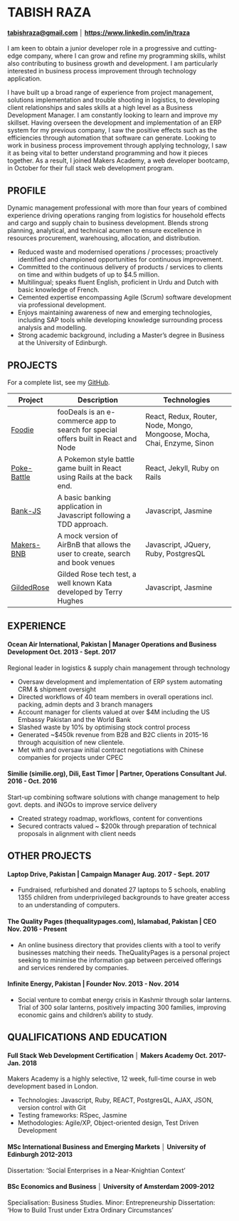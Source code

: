 # TABISH RAZA
#### tabishraza@gmail.com │ https://www.linkedin.com/in/traza

I am keen to obtain a junior developer role in a progressive and cutting-edge company, where I can grow and refine my programming skills, whilst also contributing to business growth and development. I am particularly interested in business process improvement through technology application.

I have built up a broad range of experience from project management, solutions implementation and trouble shooting in logistics, to developing client relationships and sales skills at a high level as a Business Development Manager. I am constantly looking to learn and improve my skillset. Having overseen the development and implementation of an ERP system for my previous company, I saw the positive effects such as the efficiencies through automation that software can generate. Looking to work in business process improvement through applying technology, I saw it as being vital to better understand programming and how it pieces together. As a result, I joined Makers Academy, a web developer bootcamp, in October for their full stack web development program.

## PROFILE 	

Dynamic management professional with more than four years of combined experience driving operations ranging from logistics for household effects and cargo and supply chain to business development.
Blends strong planning, analytical, and technical acumen to ensure excellence in resources procurement, warehousing, allocation, and distribution.
- Reduced waste and modernised operations / processes; proactively identified and championed opportunities for continuous improvement.
- Committed to the continuous delivery of products / services to clients on time and within budgets of up to $4.5 million.
- Multilingual; speaks fluent English, proficient in Urdu and Dutch with basic knowledge of French.
- Cemented expertise encompassing Agile (Scrum) software development via professional development.
- Enjoys maintaining awareness of new and emerging technologies, including SAP tools while developing knowledge surrounding process analysis and modelling.
- Strong academic background, including a Master’s degree in Business at the University of Edinburgh.

## PROJECTS

For a complete list, see my [GitHub](https://github.com/tabrza?tab=repositories).

| Project   | Description | Technologies |
|---        |---          |---           |
| [Foodie](https://github.com/tabrza/foodie) | fooDeals is an e-commerce app to search for special offers built in React and Node | React, Redux, Router, Node, Mongo, Mongoose, Mocha, Chai, Enzyme, Sinon |
| [Poke-Battle](https://github.com/tabrza/pokebattle-react) | A Pokemon style battle game built in React using Rails at the back end. | React, Jekyll, Ruby on Rails |
| [Bank-JS](https://github.com/tabrza/Bank-JS) | A basic banking application in Javascript following a TDD approach.  | Javascript, Jasmine |
| [Makers-BNB](https://github.com/tabrza/makers-bnb) | A mock version of AirBnB that allows the user to create, search and book venues | Javascript, JQuery, Ruby, PostgresQL |
| [GildedRose](https://github.com/tabrza/GildedRose) | Gilded Rose tech test, a well known Kata developed by Terry Hughes | Javascript, Jasmine |

## EXPERIENCE

#### Ocean Air International, Pakistan | Manager Operations and Business Development Oct. 2013 - Sept. 2017
Regional leader in logistics & supply chain management through technology
- Oversaw development and implementation of ERP system automating CRM & shipment oversight
- Directed  workflows of  40 team members in overall operations incl. packing, admin depts and 3 branch managers
- Account manager for clients  valued at over $4M including the US Embassy Pakistan and the World Bank
- Slashed waste by 10% by optimising stock control process
- Generated ~$450k revenue  from B2B and B2C clients in 2015-16 through acquisition of new clientele.
- Met with and oversaw initial contract negotiations with Chinese companies for projects under CPEC

#### Similie (similie.org), Dili, East Timor | Partner, Operations Consultant	Jul. 2016 - Oct. 2016
Start-up combining software solutions with change management to help govt. depts. and iNGOs to improve service delivery
- Created strategy roadmap, workflows, content for conventions
- Secured contracts valued ~ $200k through preparation of technical proposals in alignment with client needs


## OTHER PROJECTS 	

#### Laptop Drive, Pakistan | Campaign Manager Aug. 2017 - Sept. 2017
- Fundraised, refurbished and donated 27 laptops to 5 schools, enabling 1355 children from underprivileged backgrounds to have greater access to an understanding of computers.

#### The Quality Pages (thequalitypages.com), Islamabad, Pakistan | CEO	Nov. 2016 - Present
- An online business directory that provides clients with a tool to verify businesses matching their needs. TheQualityPages is a personal project seeking to minimise the information gap between perceived offerings and services rendered by companies.

#### Infinite Energy, Pakistan | Founder Nov. 2013 - Nov. 2014
- Social venture to combat energy crisis in Kashmir through solar lanterns. Trial of 300 solar lanterns, positively impacting 300 families, improving economic gains and children’s ability to study.

## QUALIFICATIONS AND EDUCATION 	

#### Full Stack Web Development Certification │ Makers Academy	Oct. 2017- Jan. 2018
Makers Academy is a highly selective, 12 week, full-time course in web development based in London.
- Technologies: Javascript, Ruby, REACT, PostgresQL, AJAX, JSON, version control with Git
- Testing frameworks: RSpec, Jasmine
- Methodologies: Agile/XP, Object-oriented design, Test Driven Development

#### MSc International Business and Emerging Markets │ University of Edinburgh	2012-2013
Dissertation: ‘Social Enterprises in a Near-Knightian Context’

#### BSc Economics and Business │ University of Amsterdam	2009-2012
Specialisation: Business Studies. Minor: Entrepreneurship
Dissertation: ‘How to Build Trust under Extra Ordinary Circumstances’
